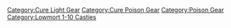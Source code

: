 [Category:Cure Light Gear](Category:Cure_Light_Gear "wikilink")
[Category:Cure Poison Gear](Category:Cure_Poison_Gear "wikilink")
[Category:Poison Gear](Category:Poison_Gear "wikilink")
[Category:Lowmort 1-10
Casties](Category:Lowmort_1-10_Casties "wikilink")
